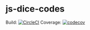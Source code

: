 # js-dice-codes

Build: [![CircleCI](https://circleci.com/gh/colinhowe/js-dice-codes.svg?style=svg)](https://circleci.com/gh/colinhowe/js-dice-codes)
Coverage: [![codecov](https://codecov.io/gh/colinhowe/js-dice-codes/branch/master/graph/badge.svg)](https://codecov.io/gh/colinhowe/js-dice-codes)
